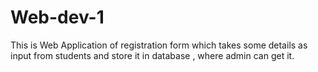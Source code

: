 # Web-dev-1
This is Web Application of registration form which takes some details as input from students and store it in database , where admin can get it.
